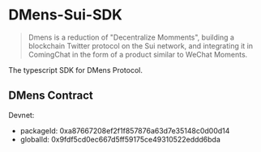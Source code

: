 # DMens-Sui-SDK
>Dmens is a reduction of "Decentralize Momments", building a blockchain Twitter protocol on the Sui network, and integrating it in ComingChat in the form of a product similar to WeChat Moments.

The typescript SDK for DMens Protocol.

## DMens Contract

Devnet: 
* packageId: 0xa87667208ef2f1f857876a63d7e35148c0d00d14
* globalId: 0x9fdf5cd0ec667d5ff59175ce49310522eddd6bda